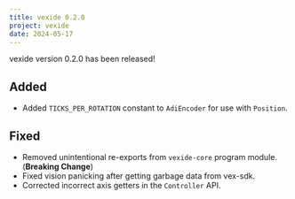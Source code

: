 ```yaml
---
title: vexide 0.2.0
project: vexide
date: 2024-05-17
---
```


vexide version 0.2.0 has been released!



## Added

- Added `TICKS_PER_ROTATION` constant to `AdiEncoder` for use with `Position`.

## Fixed

- Removed unintentional re-exports from `vexide-core` program module. (**Breaking Change**)
- Fixed vision panicking after getting garbage data from vex-sdk.
- Corrected incorrect axis getters in the `Controller` API.
